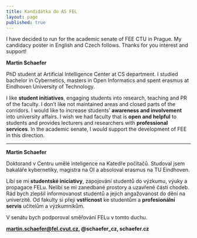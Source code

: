 ```yaml
---
title: Kandidátka do AS FEL
layout: page
published: true
---
```

I have decided to run for the academic senate of FEE CTU in Prague. My candidacy poster in English and Czech follows.
Thanks for you interest and support!

**Martin Schaefer**

PhD student at Artificial Intelligence Center at CS department.
I studied bachelor in Cybernetics, masters in Open Informatics and spent erasmus at Eindhoven University of Technology. 

I like **student initiatives**, engaging students into research, teaching and PR of the faculty. 
I don’t like not maintained areas and closed parts of the corridors. 
I would like to increase students’ **awareness and involvement** into university affairs.
I wish we had faculty that is **open and helpful** to students and provides lecturers and researchers with **professional services**. 
In the academic senate, I would support the development of FEE in this direction.

-----

**Martin Schaefer**

Doktorand v Centru umělé inteligence na Katedře počítačů.
Studoval jsem bakaláře kybernetiky, magistra na OI a absoloval erasmus na TU Eindhoven. 

Líbí se mi **studentské iniciativy**, zapojování studentů do výzkumu, výuky a propagace FELu. 
Nelíbí se mi zanedbané prostory a uzavřené části chodeb. 
Rád bych zlepšil informovanost studentů a jejich angažovanost do dění na univerzitě.
Od fakulty si přeji **vstřícnost** ke studentům a **profesionální servis** učitelům a výzkumníkům.

V senátu bych podporoval směřování FELu v tomto duchu.

**martin.schaefer@fel.cvut.cz, @schaefer_cz, schaefer.cz**
